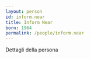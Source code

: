 ```yaml
---
layout: person
id: inform.near
title: Inform Near
born: 1964
permalink: /people/inform.near
---
```


Dettagli della persona 